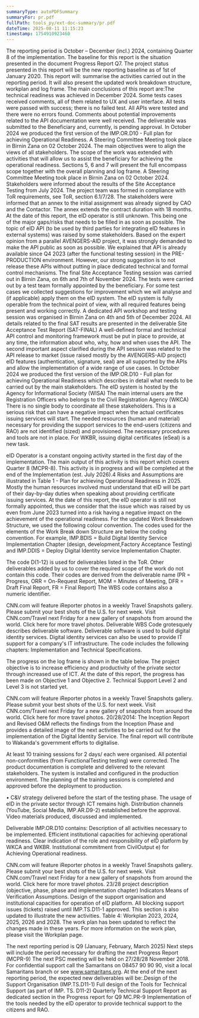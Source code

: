 ```yaml
---
summaryType: autoPDFSummary
summaryFor: pr.pdf
fullPath: tools_py/ext-doc-summary/pr.pdf
dateTime: 2025-08-11 11:15:23
timestamp: 1754910923460
---
```


The reporting period is October – December (incl.) 2024, containing Quarter 8 of the implementation. The baseline for this report is the situation presented in the document Progress Report Q7. The project status presented in this report will be the new reporting baseline as of 1st of January 2020. This report will: summarise the activities carried out in the reporting period. It will also present the updated work breakdown structure, workplan and log frame. The main conclusions of this report are:The technical readiness was achieved in December 2024. Some tests cases received comments, all of them related to UX and user interface. All tests were passed with success; there is no failed test. All APIs were tested and there were no errors found. Comments about potential improvements related to the API documentation were well received. The deliverable was submitted to the Beneficiary and, currently, is pending approval. In October 2024 we produced the first version of the IMP.OR.D10 - Full plan for achieving Operational Readiness. A Steering Committee Meeting took place in Birnin Zana on 02 October 2024. The main objectives were to align the views of all stakeholders. The scope of the work was extended with activities that will allow us to assist the beneficiary for achieving the operational readiness. Sections 5, 6 and 7 will present the full encompass scope together with the overall planning and log frame. A Steering Committee Meeting took place in Birnin Zana on 02 October 2024. Stakeholders were informed about the results of the Site Acceptance Testing from July 2024. The project team was formed in compliance with ToR requirements, see ToR, section 6.1/7/28. The stakeholders were informed that an annex to the initial assignment was already signed by CAO and the Contactor. The annex extends the contract duration with 18 months. At the date of this report, the eID operator is still unknown. This being one of the major gaps/risks that needs to be filled in as soon as possible. The topic of eID API (to be used by third parties for integrating eID features in external systems) was raised by some stakeholders. Based on the expert opinion from a parallel AVENGERS-AID project, it was strongly demanded to make the API public as soon as possible. We explained that API is already available since Q4 2023 (after the functional testing session) in the PRE-PRODUCTION environment. However, our strong suggestion is to not release these APIs without putting in place dedicated technical and formal control mechanisms. The final Site Acceptance Testing session was carried out in Birnin Zana, on 6th and 7th of November 2024. The tests were carried out by a test team formally appointed by the beneficiary. For some test cases we collected suggestions for improvement which we will analyse and (if applicable) apply them on the eID system. The eID system is fully operable from the technical point of view, with all required features being present and working correctly. A dedicated API workshop and testing session was organised in Birnin Zana on 4th and 5th of December 2024. All details related to the final SAT results are presented in the deliverable Site Acceptance Test Report (SAT-FINAL) A well-defined formal and technical API control and monitoring framework must be put in place to provide, at any time, the information about who, why, how and when uses the API. The second important aspect clarified during the API session was related to the API release to market (issue raised mostly by the AVENGERS-AID project) eID features (authentication, signature, seal) are all supported by the APIs and allow the implementation of a wide range of use cases. In October 2024 we produced the first version of the IMP.OR.D10 - Full plan for achieving Operational Readiness which describes in detail what needs to be carried out by the main stakeholders. The eID system is hosted by the Agency for Informational Society (WISA) The main internal users are the Registration Officers who belongs to the Civil Registration Agency (WKCA) There is no single body to coordinate all these stakeholders. This is a serious risk that can have a negative impact when the actual certificates issuing services will start. The needed resources (human and material) necessary for providing the support services to the end-users (citizens and RAO) are not identified (sized) and provisioned. The necessary procedures and tools are not in place. For WKBR, issuing digital certificates (eSeal) is a new task.

eID Operator is a constant ongoing activity started in the first day of the implementation. The main output of this activity is this report which covers Quarter 8 (MCPR-8). This activity is in progress and will be completed at the end of the Implementation (est. July 2026).4 Risks and Assumptions are illustrated in Table 1 - Plan for achieving Operational Readiness in 2025. Mostly the human resources involved must understand that eID will be part of their day-by-day duties when speaking about providing certificate issuing services. At the date of this report, the eID operator is still not formally appointed, thus we consider that the issue which was raised by us even from June 2023 turned into a risk having a negative impact on the achievement of the operational readiness. For the updated Work Breakdown Structure, we used the following colour convention. The codes used for the elements of the Work Break down Structure are below the coding convention. For example, IMP.BDIS = Build Digital Identity Service Implementation Chapter (design, development,Factory Acceptance Testing) and IMP.DDIS = Deploy Digital Identity service Implementation Chapter.

The code D(1-12) is used for deliverables listed in the ToR. Other deliverables added by us to cover the required scope of the work do not contain this code. Their codes are derived from the deliverable name (PR = Progress, ORR = On-Request Report, MOM = Minutes of Meeting, DFR = Draft Final Report, FR = Final Report) The WBS code contains also a numeric identifier.

CNN.com will feature iReporter photos in a weekly Travel Snapshots gallery. Please submit your best shots of the U.S. for next week. Visit CNN.com/Travel next Friday for a new gallery of snapshots from around the world. Click here for more travel photos. Deliverable WBS Code grotesquely describes deliverable software. Deliverable software is used to build digital identity services. Digital identity services can also be used to provide IT support for a company's IT infrastructure. The code includes the following chapters: Implementation and Technical Specifications.

The progress on the log frame is shown in the table below. The project objective is to increase efficiency and productivity of the private sector through increased use of ICT. At the date of this report, the progress has been made on Objective 1 and Objective 2. Technical Support Level 2 and Level 3 is not started yet.

CNN.com will feature iReporter photos in a weekly Travel Snapshots gallery. Please submit your best shots of the U.S. for next week. Visit CNN.com/Travel next Friday for a new gallery of snapshots from around the world. Click here for more travel photos. 20/28/2014: The Inception Report and Revised O&M reflects the findings from the Inception Phase and provides a detailed image of the next activities to be carried out for the implementation of the Digital Identity Service. The final report will contribute to Wakanda's government efforts to digitalise.

At least 10 training sessions for 2 days/ each were organised. All potential non-conformities (from FunctionalTesting testing) were corrected. The product documentation is complete and delivered to the relevant stakeholders. The system is installed and configured in the production environment. The planning of the training sessions is completed and approved before the deployment to production.

• C&V strategy delivered before the start of the testing phase. The usage of eID in the private sector through ICT remains high. Distribution channels (YouTube, Social Media, IMP.AR.D9-2) established before the approval. Video materials produced, discussed and implemented.

Deliverable IMP.OR.D10 contains: Description of all activities necessary to be implemented. Efficient institutional capacities for achieving operational readiness. Clear indication of the role and responsibility of eID platform by WKCA and WKBR. Institutional commitment from CivilOutput e) for Achieving Operational readiness.

CNN.com will feature iReporter photos in a weekly Travel Snapshots gallery. Please submit your best shots of the U.S. for next week. Visit CNN.com/Travel next Friday for a new gallery of snapshots from around the world. Click here for more travel photos. 23/28 project description (objective, phase, phase and implementation chapter) Indicators Means of Verification Assumptions. Design of the support organisation and institutional capacities for operation of eID platform. All blocking support issues (tickets) raised until IMP.TS.D11-1 approved. This section is also updated to illustrate the new activities. Table 4: Workplan 2023, 2024, 2025, 2026 and 2028. The work plan has been updated to reflect the changes made in these years. For more information on the work plan, please visit the Workplan page.

The next reporting period is Q9 (January, February, March 2025) Next steps will include the period necessary for drafting the next Progress Report (MCPR-9) The next PSC meeting will be held on 27/28/28 November 2018. For confidential support call the Samaritans on 08457 90 90 90, visit a local Samaritans branch or see www.samaritans.org. At the end of the next reporting period, the expected new deliverables will be:.Design of the Support Organisation (IMP.TS.D11-1) Full design of the Tools for Technical Support (as part of IMP. TS. D11-2) Quarterly Technical Support Report as dedicated section in the Progress report for Q9 MC.PR-9 Implementation of the tools needed by the eID operator to provide technical support to the citizens and RAO.